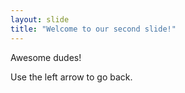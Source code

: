 ```yaml
---
layout: slide
title: "Welcome to our second slide!"
---
```


Awesome dudes!

Use the left arrow to go back.

